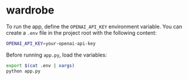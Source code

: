 # wardrobe

To run the app, define the `OPENAI_API_KEY` environment variable.
You can create a `.env` file in the project root with the following content:

```bash
OPENAI_API_KEY=your-openai-api-key
```

Before running `app.py`, load the variables:

```bash
export $(cat .env | xargs)
python app.py
```
